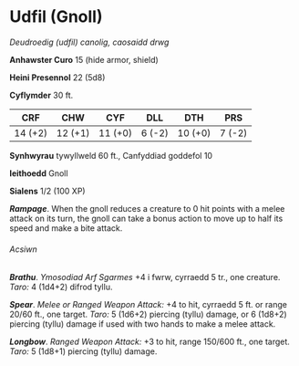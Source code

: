 # Udfil (Gnoll)

*Deudroedig (udfil) canolig, caosaidd drwg*

**Anhawster Curo** 15 (hide armor, shield)

**Heini Presennol** 22 (5d8)

**Cyflymder** 30 ft.

| CRF     | CHW     | CYF     | DLL    | DTH     | PRS    |
|---------|---------|---------|--------|---------|--------|
| 14 (+2) | 12 (+1) | 11 (+0) | 6 (-2) | 10 (+0) | 7 (-2) |

**Synhwyrau** tywyllweld 60 ft., Canfyddiad goddefol 10

**Ieithoedd** Gnoll

**Sialens** 1/2 (100 XP)

***Rampage***. When the gnoll reduces a creature to 0 hit points with a melee attack on its turn, the gnoll can take a bonus action to move up to half its speed and make a bite attack.

###### Acsiwn

***Brathu***. *Ymosodiad Arf Sgarmes* +4 i fwrw, cyrraedd 5 tr., one creature. *Taro:* 4 (1d4+2) difrod tyllu.

***Spear***. *Melee or Ranged Weapon Attack:* +4 to hit, cyrraedd 5 ft. or range 20/60 ft., one target. *Taro:* 5 (1d6+2) piercing (tyllu) damage, or 6 (1d8+2) piercing (tyllu) damage if used with two hands to make a melee attack.

***Longbow***. *Ranged Weapon Attack:* +3 to hit, range 150/600 ft., one target. *Taro:* 5 (1d8+1) piercing (tyllu) damage.